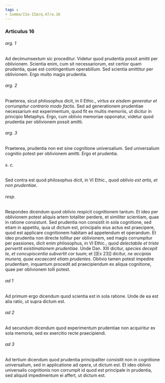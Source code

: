 ```yaml
---
tags : 
- Summa/IIa-IIæ/q.47/a.16
---
```


### Articulus 16

###### arg. 1
Ad decimumsextum sic proceditur. Videtur quod prudentia possit amitti per oblivionem. Scientia enim, cum sit necessariorum, est certior quam prudentia, quae est contingentium operabilium. Sed scientia amittitur per oblivionem. Ergo multo magis prudentia.

###### arg. 2
Praeterea, sicut philosophus dicit, in II Ethic., *virtus ex eisdem generatur et corrumpitur contrario modo factis*. Sed ad generationem prudentiae necessarium est experimentum, quod fit ex multis memoriis, ut dicitur in principio Metaphys. Ergo, cum oblivio memoriae opponatur, videtur quod prudentia per oblivionem possit amitti.

###### arg. 3
Praeterea, prudentia non est sine cognitione universalium. Sed universalium cognitio potest per oblivionem amitti. Ergo et prudentia.

###### s. c.
Sed contra est quod philosophus dicit, in VI Ethic., quod *oblivio est artis, et non prudentiae*.

###### resp.
Respondeo dicendum quod oblivio respicit cognitionem tantum. Et ideo per oblivionem potest aliquis artem totaliter perdere, et similiter scientiam, quae in ratione consistunt. Sed prudentia non consistit in sola cognitione, sed etiam in appetitu, quia ut dictum est, principalis eius actus est praecipere, quod est applicare cognitionem habitam ad appetendum et operandum. Et ideo prudentia non directe tollitur per oblivionem, sed magis corrumpitur per passiones, dicit enim philosophus, in VI Ethic., quod *delectabile et triste pervertit existimationem prudentiae*. Unde Dan. XIII dicitur, *species decepit te, et concupiscentia subvertit cor tuum*; et [[Ex 23]] dicitur, *ne accipias munera, quae excaecant etiam prudentes*. Oblivio tamen potest impedire prudentiam, inquantum procedit ad praecipiendum ex aliqua cognitione, quae per oblivionem tolli potest.

###### ad 1
Ad primum ergo dicendum quod scientia est in sola ratione. Unde de ea est alia ratio, ut supra dictum est.

###### ad 2
Ad secundum dicendum quod experimentum prudentiae non acquiritur ex sola memoria, sed ex exercitio recte praecipiendi.

###### ad 3
Ad tertium dicendum quod prudentia principaliter consistit non in cognitione universalium, sed in applicatione ad opera, ut dictum est. Et ideo oblivio universalis cognitionis non corrumpit id quod est principale in prudentia, sed aliquid impedimentum ei affert, ut dictum est.

